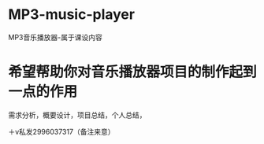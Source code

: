 # MP3-music-player
MP3音乐播放器-属于课设内容
# 希望帮助你对音乐播放器项目的制作起到一点的作用
需求分析，概要设计，项目总结，个人总结，

＋v私发2996037317（备注来意）
